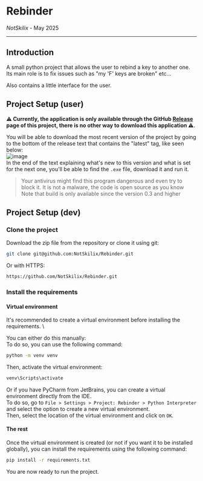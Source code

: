# Rebinder
*NotSkilix* - May 2025

---

## Introduction
A small python project that allows the user to rebind a key to another one. \
Its main role is to fix issues such as "my 'F' keys are broken" etc...

Also contains a little interface for the user.

## Project Setup (user)
**⚠️ Currently, the application is only available through the GitHub [Release](https://github.com/NotSkilix/Rebinder/releases) page of this project, there is no other way to download this application ⚠️**.

You will be able to download the most recent version of the project by going to the bottom of the release text that contains the "latest" tag, like seen below: \
![image](https://github.com/user-attachments/assets/92deb5d8-20a2-47e2-a333-7493305b557c) \
In the end of the text explaining what's new to this version and what is set for the next one, you'll be able to find the `.exe` file, download it and run it. 

> Your antivirus might find this program dangerous and even try to block it. It is not a malware, the code is open source as you know \
> Note that build is only available since the version 0.3 and higher


## Project Setup (dev)
### Clone the project
Download the zip file from the repository or clone it using git:
```bash
git clone git@github.com:NotSkilix/Rebinder.git
```
Or with HTTPS:
````bash
https://github.com/NotSkilix/Rebinder.git
````

### Install the requirements
#### Virtual environment
It's recommended to create a virtual environment before installing the requirements. \

You can either do this manually: \
To do so, you can use the following command:
```bash
python -m venv venv
```
Then, activate the virtual environment:
```bash
venv\Scripts\activate
```

Or if you have PyCharm from JetBrains, you can create a virtual environment directly from the IDE. \
To do so, go to `File > Settings > Project: Rebinder > Python Interpreter` and select the option to create a new virtual environment. \
Then, select the location of the virtual environment and click on `OK`. 

#### The rest
Once the virtual environment is created (or not if you want it to be installed globally), you can install the requirements using the following command:
```bash
pip install -r requirements.txt
```

You are now ready to run the project. 
